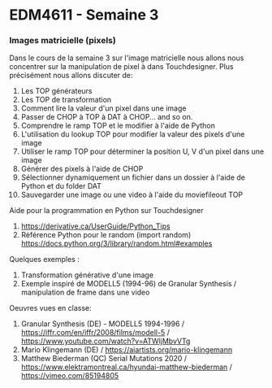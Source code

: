 # EDM4611 - Semaine 3
### Images matricielle (pixels)

Dans le cours de la semaine 3 sur l'image matricielle nous allons nous concentrer sur la manipulation de pixel à dans Touchdesigner. Plus précisément nous allons discuter de: 

1. Les TOP générateurs
2. Les TOP de transformation
3. Comment lire la valeur d'un pixel dans une image
4. Passer de CHOP à TOP à DAT à CHOP... and so on.
5. Comprendre le ramp TOP et le modifier à l'aide de Python
6. L'utilisation du lookup TOP pour modifier la valeur des pixels d'une image
7. Utiliser le ramp TOP pour déterminer la position U, V d'un pixel dans une image
8. Générer des pixels à l'aide de CHOP
9. Sélectionner dynamiquement un fichier dans un dossier à l'aide de Python et du folder DAT
10. Sauvegarder une image ou une video à l'aide du moviefileout TOP

Aide pour la programmation en Python sur Touchdesigner 

1. https://derivative.ca/UserGuide/Python_Tips
2. Référence Python pour le random (import random) https://docs.python.org/3/library/random.html#examples

Quelques exemples :

1. Transformation générative d'une image
2. Exemple inspiré de MODELL5 (1994-96) de Granular Synthesis / manipulation de frame dans une video 

Oeuvres vues en classe: 

1. Granular Synthesis (DE) - MODELL5 1994-1996 / https://iffr.com/en/iffr/2008/films/modell-5 / https://www.youtube.com/watch?v=ATWljMbvVTg
2. Mario Klingemann (DE) / https://aiartists.org/mario-klingemann
3. Matthew Biederman (QC) Serial Mutations 2020 / https://www.elektramontreal.ca/hyundai-matthew-biederman / https://vimeo.com/85194805




